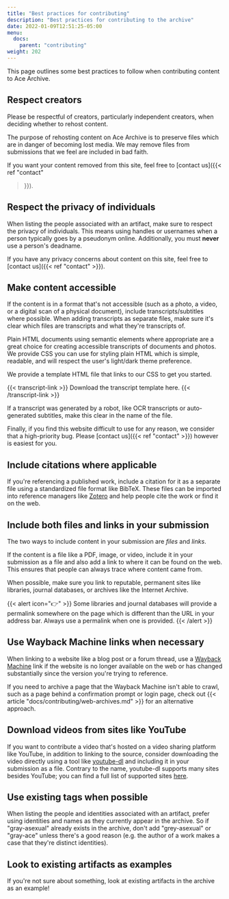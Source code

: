 ```yaml
---
title: "Best practices for contributing"
description: "Best practices for contributing to the archive"
date: 2022-01-09T12:51:25-05:00
menu:
  docs:
    parent: "contributing"
weight: 202
---
```


This page outlines some best practices to follow when contributing content to
Ace Archive.

## Respect creators

Please be respectful of creators, particularly independent creators, when
deciding whether to rehost content.

The purpose of rehosting content on Ace Archive is to preserve files which are
in danger of becoming lost media. We may remove files from submissions that we
feel are included in bad faith.

If you want your content removed from this site, feel free to [contact us]({{<
ref "contact"
>}}).

## Respect the privacy of individuals

When listing the people associated with an artifact, make sure to respect the
privacy of individuals. This means using handles or usernames when a person
typically goes by a pseudonym online. Additionally, you must **never** use a
person's deadname.

If you have any privacy concerns about content on this site, feel free to
[contact us]({{< ref "contact" >}}).


## Make content accessible

If the content is in a format that's not accessible (such as a photo, a video,
or a digital scan of a physical document), include transcripts/subtitles where
possible. When adding transcripts as separate files, make sure it's clear which
files are transcripts and what they're transcripts of.

Plain HTML documents using semantic elements where appropriate are a great
choice for creating accessible transcripts of documents and photos. We provide
CSS you can use for styling plain HTML which is simple, readable, and will
respect the user's light/dark theme preference.

We provide a template HTML file that links to our CSS to get you started.

{{< transcript-link >}}
Download the transcript template here.
{{< /transcript-link >}}

If a transcript was generated by a robot, like OCR transcripts or auto-generated
subtitles, make this clear in the name of the file.

Finally, if you find this website difficult to use for any reason, we consider
that a high-priority bug. Please [contact us]({{< ref "contact" >}}) however is
easiest for you.

## Include citations where applicable

If you're referencing a published work, include a citation for it as a separate
file using a standardized file format like BibTeX. These files can be imported
into reference managers like [Zotero](https://www.zotero.org/) and help people
cite the work or find it on the web.

## Include both files and links in your submission

The two ways to include content in your submission are *files* and *links*.

If the content is a file like a PDF, image, or video, include it in your
submission as a file and also add a link to where it can be found on the web.
This ensures that people can always trace where content came from.

When possible, make sure you link to reputable, permanent sites like libraries,
journal databases, or archives like the Internet Archive.

{{< alert icon="👉" >}}
Some libraries and journal databases will provide a permalink somewhere on the
page which is different than the URL in your address bar. Always use a permalink
when one is provided.
{{< /alert >}}

## Use Wayback Machine links when necessary

When linking to a website like a blog post or a forum thread, use a [Wayback
Machine](https://web.archive.org/) link if the website is no longer available on
the web or has changed substantially since the version you're trying to
reference.

If you need to archive a page that the Wayback Machine isn't able to crawl, such
as a page behind a confirmation prompt or login page, check out {{< article
"docs/contributing/web-archives.md" >}} for an alternative approach.

## Download videos from sites like YouTube

If you want to contribute a video that's hosted on a video sharing platform like
YouTube, in addition to linking to the source, consider downloading the video
directly using a tool like [youtube-dl](https://ytdl-org.github.io/youtube-dl/)
and including it in your submission as a file. Contrary to the name, youtube-dl
supports many sites besides YouTube; you can find a full list of supported sites
[here](https://github.com/ytdl-org/youtube-dl/blob/master/docs/supportedsites.md).

## Use existing tags when possible

When listing the people and identities associated with an artifact, prefer using
identities and names as they currently appear in the archive. So if
"gray-asexual" already exists in the archive, don't add "grey-asexual" or
"gray-ace" unless there's a good reason (e.g. the author of a work makes a case
that they're distinct identities).

## Look to existing artifacts as examples

If you're not sure about something, look at existing artifacts in the archive as
an example!
